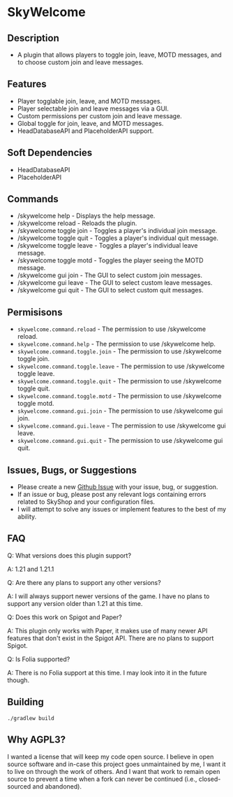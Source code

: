 # SkyWelcome
## Description
* A plugin that allows players to toggle join, leave, MOTD messages, and to choose custom join and leave messages.
## Features
* Player togglable join, leave, and MOTD messages.
* Player selectable join and leave messages via a GUI.
* Custom permissions per custom join and leave message.
* Global toggle for join, leave, and MOTD messages.
* HeadDatabaseAPI and PlaceholderAPI support.
## Soft Dependencies
* HeadDatabaseAPI
* PlaceholderAPI
## Commands
- /skywelcome help - Displays the help message.
- /skywelcome reload - Reloads the plugin.
- /skywelcome toggle join - Toggles a player's individual join message.
- /skywelcome toggle quit - Toggles a player's individual quit message.
- /skywelcome toggle leave - Toggles a player's individual leave message.
- /skywelcome toggle motd - Toggles the player seeing the MOTD message.
- /skywelcome gui join - The GUI to select custom join messages.
- /skywelcome gui leave - The GUI to select custom leave messages.
- /skywelcome gui quit - The GUI to select custom quit messages.
## Permisisons
- `skywelcome.command.reload` - The permission to use /skywelcome reload.
- `skywelcome.command.help` - The permission to use /skywelcome help.
- `skywelcome.command.toggle.join` - The permission to use /skywelcome toggle join.
- `skywelcome.command.toggle.leave` - The permission to use /skywelcome toggle leave.
- `skywelcome.command.toggle.quit` - The permission to use /skywelcome toggle quit.
- `skywelcome.command.toggle.motd` - The permission to use /skywelcome toggle motd.
- `skywelcome.command.gui.join` -  The permission to use /skywelcome gui join.
- `skywelcome.command.gui.leave` - The permission to use /skywelcome gui leave.
- `skywelcome.command.gui.quit` - The permission to use /skywelcome gui quit.
## Issues, Bugs, or Suggestions
* Please create a new [Github Issue](https://github.com/lukesky19/SkyWelcome/issues) with your issue, bug, or suggestion.
* If an issue or bug, please post any relevant logs containing errors related to SkyShop and your configuration files.
* I will attempt to solve any issues or implement features to the best of my ability.
## FAQ
Q: What versions does this plugin support?

A: 1.21 and 1.21.1

Q: Are there any plans to support any other versions?

A: I will always support newer versions of the game. I have no plans to support any version older than 1.21 at this time.

Q: Does this work on Spigot and Paper?

A: This plugin only works with Paper, it makes use of many newer API features that don't exist in the Spigot API. There are no plans to support Spigot.

Q: Is Folia supported?

A: There is no Folia support at this time. I may look into it in the future though.

## Building
```./gradlew build```

## Why AGPL3?
I wanted a license that will keep my code open source. I believe in open source software and in-case this project goes unmaintained by me, I want it to live on through the work of others. And I want that work to remain open source to prevent a time when a fork can never be continued (i.e., closed-sourced and abandoned).
